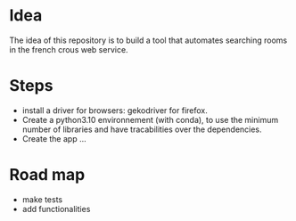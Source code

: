# Idea 
The idea of this repository is to build a tool that automates searching rooms in the french crous web service.
# Steps
- install a driver for browsers: gekodriver for firefox. 
- Create a python3.10 environnement (with conda), to use the minimum number of libraries and have tracabilities over the dependencies.
- Create the app ...  
# Road map
- make tests
- add functionalities